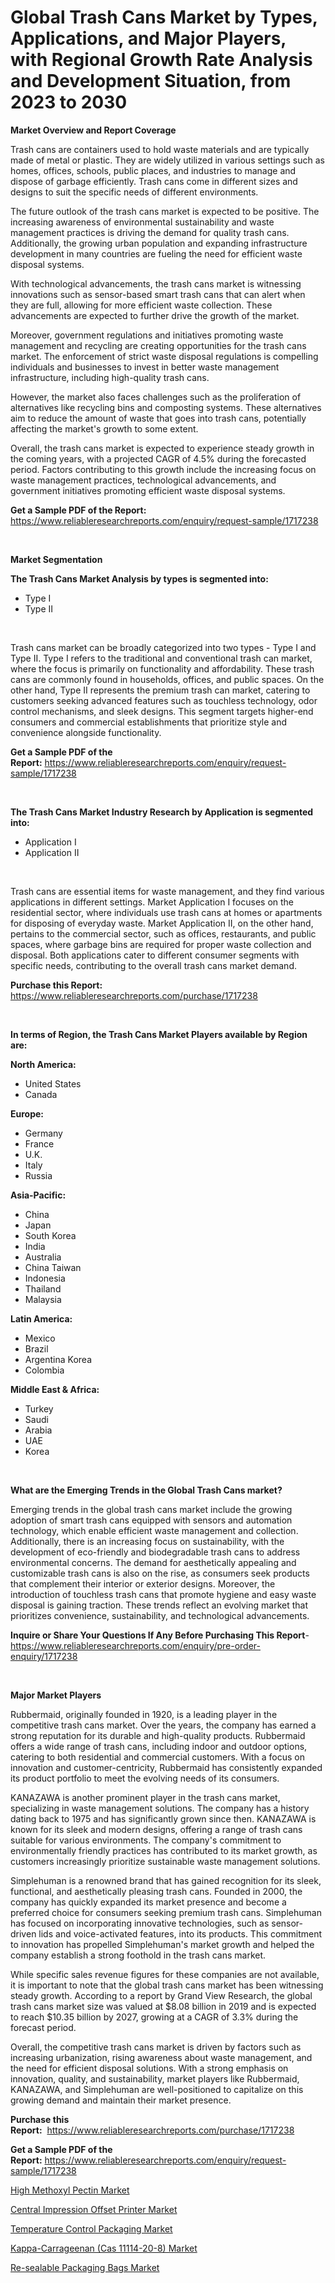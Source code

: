 <p><h1>Global Trash Cans Market by Types, Applications, and Major Players, with Regional Growth Rate Analysis and Development Situation, from 2023 to 2030</h1></p><p><strong>Market Overview and Report Coverage</strong></p>
<p><p>Trash cans are containers used to hold waste materials and are typically made of metal or plastic. They are widely utilized in various settings such as homes, offices, schools, public places, and industries to manage and dispose of garbage efficiently. Trash cans come in different sizes and designs to suit the specific needs of different environments.</p><p>The future outlook of the trash cans market is expected to be positive. The increasing awareness of environmental sustainability and waste management practices is driving the demand for quality trash cans. Additionally, the growing urban population and expanding infrastructure development in many countries are fueling the need for efficient waste disposal systems.</p><p>With technological advancements, the trash cans market is witnessing innovations such as sensor-based smart trash cans that can alert when they are full, allowing for more efficient waste collection. These advancements are expected to further drive the growth of the market.</p><p>Moreover, government regulations and initiatives promoting waste management and recycling are creating opportunities for the trash cans market. The enforcement of strict waste disposal regulations is compelling individuals and businesses to invest in better waste management infrastructure, including high-quality trash cans.</p><p>However, the market also faces challenges such as the proliferation of alternatives like recycling bins and composting systems. These alternatives aim to reduce the amount of waste that goes into trash cans, potentially affecting the market's growth to some extent.</p><p>Overall, the trash cans market is expected to experience steady growth in the coming years, with a projected CAGR of 4.5% during the forecasted period. Factors contributing to this growth include the increasing focus on waste management practices, technological advancements, and government initiatives promoting efficient waste disposal systems.</p></p>
<p><strong>Get a Sample PDF of the Report:</strong> <a href="https://www.reliableresearchreports.com/enquiry/request-sample/1717238">https://www.reliableresearchreports.com/enquiry/request-sample/1717238</a></p>
<p>&nbsp;</p>
<p><strong>Market Segmentation</strong></p>
<p><strong>The Trash Cans Market Analysis by types is segmented into:</strong></p>
<p><ul><li>Type I</li><li>Type II</li></ul></p>
<p>&nbsp;</p>
<p><p>Trash cans market can be broadly categorized into two types - Type I and Type II. Type I refers to the traditional and conventional trash can market, where the focus is primarily on functionality and affordability. These trash cans are commonly found in households, offices, and public spaces. On the other hand, Type II represents the premium trash can market, catering to customers seeking advanced features such as touchless technology, odor control mechanisms, and sleek designs. This segment targets higher-end consumers and commercial establishments that prioritize style and convenience alongside functionality.</p></p>
<p><strong>Get a Sample PDF of the Report:</strong>&nbsp;<a href="https://www.reliableresearchreports.com/enquiry/request-sample/1717238">https://www.reliableresearchreports.com/enquiry/request-sample/1717238</a></p>
<p>&nbsp;</p>
<p><strong>The Trash Cans Market Industry Research by Application is segmented into:</strong></p>
<p><ul><li>Application I</li><li>Application II</li></ul></p>
<p>&nbsp;</p>
<p><p>Trash cans are essential items for waste management, and they find various applications in different settings. Market Application I focuses on the residential sector, where individuals use trash cans at homes or apartments for disposing of everyday waste. Market Application II, on the other hand, pertains to the commercial sector, such as offices, restaurants, and public spaces, where garbage bins are required for proper waste collection and disposal. Both applications cater to different consumer segments with specific needs, contributing to the overall trash cans market demand.</p></p>
<p><strong>Purchase this Report:</strong>&nbsp; <a href="https://www.reliableresearchreports.com/purchase/1717238">https://www.reliableresearchreports.com/purchase/1717238</a></p>
<p>&nbsp;</p>
<p><strong>In terms of Region, the Trash Cans Market Players available by Region are:</strong></p>
<p>
    <p> <strong> North America: </strong>
        <ul>
            <li>United States</li>
            <li>Canada</li>
        </ul>
        </p> 
    <p> <strong> Europe: </strong>
        <ul>
            <li>Germany</li>
            <li>France</li>
            <li>U.K.</li>
            <li>Italy</li>
            <li>Russia</li>
        </ul>
        </p> 
    <p> <strong> Asia-Pacific: </strong>
        <ul>
            <li>China</li>
            <li>Japan</li>
            <li>South Korea</li>
            <li>India</li>
            <li>Australia</li>
            <li>China Taiwan</li>
            <li>Indonesia</li>
            <li>Thailand</li>
            <li>Malaysia</li>
        </ul>
        </p> 
    <p> <strong> Latin America: </strong>
        <ul>
            <li>Mexico</li>
            <li>Brazil</li>
            <li>Argentina Korea</li>
            <li>Colombia</li>
        </ul>
        </p> 
    <p> <strong> Middle East & Africa: </strong>
        <ul>
            <li>Turkey</li>
            <li>Saudi</li>
            <li>Arabia</li>
            <li>UAE</li>
            <li>Korea</li>
        </ul>
    </p>
    </p>
<p>&nbsp;</p>
<p><strong>What are the Emerging Trends in the Global Trash Cans market?</strong></p>
<p><p>Emerging trends in the global trash cans market include the growing adoption of smart trash cans equipped with sensors and automation technology, which enable efficient waste management and collection. Additionally, there is an increasing focus on sustainability, with the development of eco-friendly and biodegradable trash cans to address environmental concerns. The demand for aesthetically appealing and customizable trash cans is also on the rise, as consumers seek products that complement their interior or exterior designs. Moreover, the introduction of touchless trash cans that promote hygiene and easy waste disposal is gaining traction. These trends reflect an evolving market that prioritizes convenience, sustainability, and technological advancements.</p></p>
<p><strong>Inquire or Share Your Questions If Any Before Purchasing This Report</strong>- <a href="https://www.reliableresearchreports.com/enquiry/pre-order-enquiry/1717238">https://www.reliableresearchreports.com/enquiry/pre-order-enquiry/1717238</a></p>
<p>&nbsp;</p>
<p><strong>Major Market Players</strong></p>
<p><p>Rubbermaid, originally founded in 1920, is a leading player in the competitive trash cans market. Over the years, the company has earned a strong reputation for its durable and high-quality products. Rubbermaid offers a wide range of trash cans, including indoor and outdoor options, catering to both residential and commercial customers. With a focus on innovation and customer-centricity, Rubbermaid has consistently expanded its product portfolio to meet the evolving needs of its consumers.</p><p>KANAZAWA is another prominent player in the trash cans market, specializing in waste management solutions. The company has a history dating back to 1975 and has significantly grown since then. KANAZAWA is known for its sleek and modern designs, offering a range of trash cans suitable for various environments. The company's commitment to environmentally friendly practices has contributed to its market growth, as customers increasingly prioritize sustainable waste management solutions.</p><p>Simplehuman is a renowned brand that has gained recognition for its sleek, functional, and aesthetically pleasing trash cans. Founded in 2000, the company has quickly expanded its market presence and become a preferred choice for consumers seeking premium trash cans. Simplehuman has focused on incorporating innovative technologies, such as sensor-driven lids and voice-activated features, into its products. This commitment to innovation has propelled Simplehuman's market growth and helped the company establish a strong foothold in the trash cans market.</p><p>While specific sales revenue figures for these companies are not available, it is important to note that the global trash cans market has been witnessing steady growth. According to a report by Grand View Research, the global trash cans market size was valued at $8.08 billion in 2019 and is expected to reach $10.35 billion by 2027, growing at a CAGR of 3.3% during the forecast period.</p><p>Overall, the competitive trash cans market is driven by factors such as increasing urbanization, rising awareness about waste management, and the need for efficient disposal solutions. With a strong emphasis on innovation, quality, and sustainability, market players like Rubbermaid, KANAZAWA, and Simplehuman are well-positioned to capitalize on this growing demand and maintain their market presence.</p></p>
<p><strong>Purchase this Report:</strong>&nbsp;&nbsp;<a href="https://www.reliableresearchreports.com/purchase/1717238">https://www.reliableresearchreports.com/purchase/1717238</a></p>
<p></p>
<p><strong>Get a Sample PDF of the Report:</strong>&nbsp;<a href="https://www.reliableresearchreports.com/enquiry/request-sample/1717238">https://www.reliableresearchreports.com/enquiry/request-sample/1717238</a></p>
<p><p><a href="https://www.linkedin.com/pulse/decoding-high-methoxyl-pectin-market-deep-dive-latest-trends/">High Methoxyl Pectin Market</a></p><p><a href="https://github.com/dzharov81/Market-Research-Report-List-1/blob/main/central-impression-offset-printer-market.md">Central Impression Offset Printer Market</a></p><p><a href="https://medium.com/@deniseharvey70/temperature-control-packaging-market-insights-into-market-cagr-market-trends-and-growth-3709aad46b15">Temperature Control Packaging Market</a></p><p><a href="https://www.linkedin.com/pulse/kappa-carrageenan-cas-11114-20-8-market-size-share-global/">Kappa-Carrageenan (Cas 11114-20-8) Market</a></p><p><a href="https://github.com/ambrozg/Market-Research-Report-List-1/blob/main/re-sealable-packaging-bags-market.md">Re-sealable Packaging Bags Market</a></p></p>